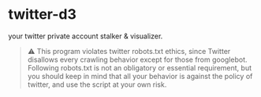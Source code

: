 # twitter-d3
your twitter private account stalker & visualizer.

> :warning: This program violates twitter robots.txt ethics, since Twitter disallows every crawling behavior except for those from googlebot.
> Following robots.txt is not an obligatory or essential requirement, but you should keep in mind that all your behavior is against the policy of twitter, and use the script at your own risk. 
